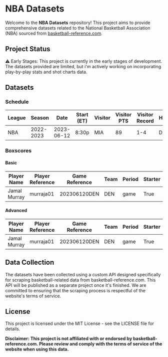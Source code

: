 # NBA Datasets

Welcome to the **NBA Datasets** repository! This project aims to provide comprehensive datasets related to the National Basketball Association (NBA) sourced from [basketball-reference.com](https://www.basketball-reference.com/).

## Project Status

⚠️ Early Stages: This project is currently in the early stages of development. The datasets provided are limited, but i'm actively working on incorporating play-by-play stats and shot charts data.

## Datasets

### Schedule

|League|Season|Date|Start (ET)|Visitor|Visitor PTS|Visitor Record|Home|Home PTS|Home Record|Game Reference|OT|Attendance|Arena|Playoffs|Series|
|---|---|---|---|---|---|---|---|---|---|---|---|---|---|---|---|
|NBA|2022-2023|2023-06-12|8:30p|MIA|89|1-4|DEN|94|4-1|202306120DEN||"19,537"|Ball Arena|True|Finals|

### Boxscores

#### Basic

|Player Name|Player Reference|Game Reference|Team|Period|Starter|MP|FG|FGA|FG%|3P|3PA|3P%|FT|FTA|FT%|ORB|DRB|TRB|AST|STL|BLK|TOV|PF|PTS|+/-|
|---|---|---|---|---|---|---|---|---|---|---|---|---|---|---|---|---|---|---|---|---|---|---|---|---|---|
|Jamal Murray|murraja01|202306120DEN|DEN|game|True|41:15|6|15|.400|2|7|.286|0|0||0|8|8|8|1|0|6|2|14|+12|

#### Advanced

|Player Name|Player Reference|Game Reference|Team|Period|Starter|MP|TS%|eFG%|3PAr|FTr|ORB%|DRB%|TRB%|AST%|STL%|BLK%|TOV%|USG%|ORtg|DRtg|BPM|
|---|---|---|---|---|---|---|---|---|---|---|---|---|---|---|---|---|---|---|---|---|---|
|Jamal Murray|murraja01|202306120DEN|DEN|game|True|41:15|.467|.467|.467|.000|0.0|16.3|9.2|30.0|1.2|0.0|28.6|22.6|80|95|-2.9|

## Data Collection
The datasets have been collected using a custom API designed specifically for scraping basketball-related data from basketball-reference.com. This API will be published as a separate project once it's finished. We are committed to ensuring that the scraping process is respectful of the website's terms of service.

## License
This project is licensed under the MIT License - see the LICENSE file for details.

**Disclaimer: This project is not affiliated with or endorsed by basketball-reference.com. Please review and comply with the terms of service of the website when using this data.**